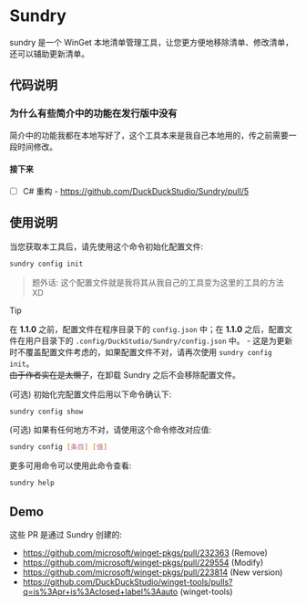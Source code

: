 # Sundry
sundry 是一个 WinGet 本地清单管理工具，让您更方便地移除清单、修改清单，还可以辅助更新清单。  

## 代码说明
### 为什么有些简介中的功能在发行版中没有
简介中的功能我都在本地写好了，这个工具本来是我自己本地用的，传之前需要一段时间修改。  
#### 接下来
- [ ] C# 重构 - https://github.com/DuckDuckStudio/Sundry/pull/5

## 使用说明
当您获取本工具后，请先使用这个命令初始化配置文件:  
```bash
sundry config init
```

> 题外话: 这个配置文件就是我将其从我自己的工具变为这里的工具的方法 XD  

> [!TIP]  
> 在 **1.1.0** 之前，配置文件在程序目录下的 `config.json` 中；在 **1.1.0** 之后，配置文件在用户目录下的 `.config/DuckStudio/Sundry/config.json` 中。 - 这是为更新时不覆盖配置文件考虑的，如果配置文件不对，请再次使用 `sundry config init`。  
> ~~由于作者实在是太懒了~~，在卸载 Sundry 之后不会移除配置文件。    

(可选) 初始化完配置文件后用以下命令确认下:  
```bash
sundry config show
```

(可选) 如果有任何地方不对，请使用这个命令修改对应值:  
```bash
sundry config [条目] [值]
```

更多可用命令可以使用此命令查看:  
```bash
sundry help
```

## Demo
这些 PR 是通过 Sundry 创建的:  
- https://github.com/microsoft/winget-pkgs/pull/232363 (Remove)
- https://github.com/microsoft/winget-pkgs/pull/229554 (Modify)
- https://github.com/microsoft/winget-pkgs/pull/223814 (New version)
- https://github.com/DuckDuckStudio/winget-tools/pulls?q=is%3Apr+is%3Aclosed+label%3Aauto (winget-tools)

